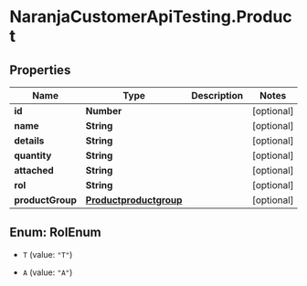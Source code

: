 # NaranjaCustomerApiTesting.Product

## Properties

Name | Type | Description | Notes
------------ | ------------- | ------------- | -------------
**id** | **Number** |  | [optional] 
**name** | **String** |  | [optional] 
**details** | **String** |  | [optional] 
**quantity** | **String** |  | [optional] 
**attached** | **String** |  | [optional] 
**rol** | **String** |  | [optional] 
**productGroup** | [**Productproductgroup**](Productproductgroup.md) |  | [optional] 



## Enum: RolEnum


* `T` (value: `"T"`)

* `A` (value: `"A"`)





